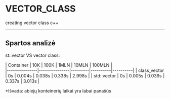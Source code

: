 # VECTOR_CLASS
creating vector class c++

---------------
Spartos analizė
---------------

st::vector VS vector class:


|   Container   |  10K |  100K  |  1MLN   |  10MLN   |  100MLN  |    
|---------------|---------------|---------|----------|----------|
|  class_vector |  0s  | 0.004s | 0.038s  |  0.338s  |  2.998s  |
|   std::vector |  0s  | 0.005s | 0.039s  |  0.337s  |  3.013s  |


*Išvada: abiejų konteinerių laikai yra labai panašūs
